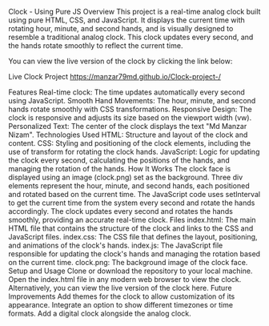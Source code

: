 Clock - Using Pure JS
Overview
This project is a real-time analog clock built using pure HTML, CSS, and JavaScript. It displays the current time with rotating hour, minute, and second hands, and is visually designed to resemble a traditional analog clock. This clock updates every second, and the hands rotate smoothly to reflect the current time.

You can view the live version of the clock by clicking the link below:

Live Clock Project https://manzar79md.github.io/Clock-project-/

Features
Real-time clock: The time updates automatically every second using JavaScript.
Smooth Hand Movements: The hour, minute, and second hands rotate smoothly with CSS transformations.
Responsive Design: The clock is responsive and adjusts its size based on the viewport width (vw).
Personalized Text: The center of the clock displays the text "Md Manzar Nizam".
Technologies Used
HTML: Structure and layout of the clock and content.
CSS: Styling and positioning of the clock elements, including the use of transform for rotating the clock hands.
JavaScript: Logic for updating the clock every second, calculating the positions of the hands, and managing the rotation of the hands.
How It Works
The clock face is displayed using an image (clock.png) set as the background.
Three div elements represent the hour, minute, and second hands, each positioned and rotated based on the current time.
The JavaScript code uses setInterval to get the current time from the system every second and rotate the hands accordingly.
The clock updates every second and rotates the hands smoothly, providing an accurate real-time clock.
Files
index.html: The main HTML file that contains the structure of the clock and links to the CSS and JavaScript files.
index.css: The CSS file that defines the layout, positioning, and animations of the clock's hands.
index.js: The JavaScript file responsible for updating the clock's hands and managing the rotation based on the current time.
clock.png: The background image of the clock face.
Setup and Usage
Clone or download the repository to your local machine.
Open the index.html file in any modern web browser to view the clock.
Alternatively, you can view the live version of the clock here.
Future Improvements
Add themes for the clock to allow customization of its appearance.
Integrate an option to show different timezones or time formats.
Add a digital clock alongside the analog clock.
